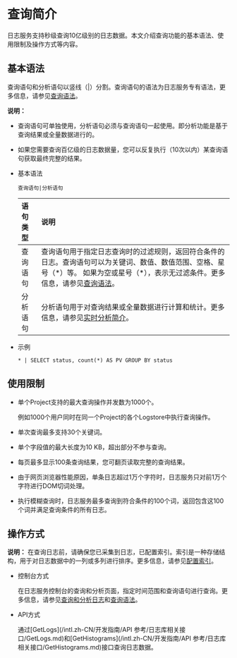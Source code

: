 # 查询简介

日志服务支持秒级查询10亿级别的日志数据。本文介绍查询功能的基本语法、使用限制及操作方式等内容。

## 基本语法

查询语句和分析语句以竖线（\|）分割。查询语句的语法为日志服务专有语法，更多信息，请参见[查询语法](/intl.zh-CN/查询与分析/查询语法与功能/查询语法.md#)。

**说明：**

-   查询语句可单独使用，分析语句必须与查询语句一起使用。即分析功能是基于查询结果或全量数据进行的。
-   如果您需要查询百亿级的日志数据量，您可以反复执行（10次以内）某查询语句获取最终完整的结果。

-   基本语法

    ```
    查询语句|分析语句
    ```

    |语句类型|说明|
    |:---|:-|
    |查询语句|查询语句用于指定日志查询时的过滤规则，返回符合条件的日志。查询语句可以为关键词、数值、数值范围、空格、星号（\*）等。 如果为空或星号（\*），表示无过滤条件。更多信息，请参见[查询语法](/intl.zh-CN/查询与分析/查询语法与功能/查询语法.md#)。 |
    |分析语句|分析语句用于对查询结果或全量数据进行计算和统计。更多信息，请参见[实时分析简介](/intl.zh-CN/查询与分析/实时分析简介.md)。|

-   示例

    ```
    * | SELECT status, count(*) AS PV GROUP BY status
    ```


## 使用限制

-   单个Project支持的最大查询操作并发数为1000个。

    例如1000个用户同时在同一个Project的各个Logstore中执行查询操作。

-   单次查询最多支持30个关键词。
-   单个字段值的最大长度为10 KB，超出部分不参与查询。
-   每页最多显示100条查询结果，您可翻页读取完整的查询结果。
-   由于网页浏览器性能原因，单条日志超过1万个字符时，日志服务只对前1万个字符进行DOM切词处理。
-   执行模糊查询时，日志服务最多查询到符合条件的100个词，返回包含这100个词并满足查询条件的所有日志。

## 操作方式

**说明：** 在查询日志前，请确保您已采集到日志，已配置索引。索引是一种存储结构，用于对日志数据中的一列或多列进行排序。更多信息，请参见[配置索引](/intl.zh-CN/查询与分析/配置索引.md)。

-   控制台方式

    在日志服务控制台的查询和分析页面，指定时间范围和查询语句进行查询。更多信息，请参见[查询和分析日志](/intl.zh-CN/查询与分析/查询和分析日志.md)和[查询语法](/intl.zh-CN/查询与分析/查询语法与功能/查询语法.md)。

-   API方式

    通过[GetLogs](/intl.zh-CN/开发指南/API 参考/日志库相关接口/GetLogs.md)和[GetHistograms](/intl.zh-CN/开发指南/API 参考/日志库相关接口/GetHistograms.md)接口查询日志数据。


